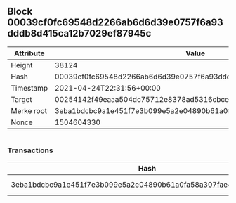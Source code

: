 ## Block 00039cf0fc69548d2266ab6d6d39e0757f6a93dddb8d415ca12b7029ef87945c

Attribute | Value
--- | ---
Height | 38124
Hash | 00039cf0fc69548d2266ab6d6d39e0757f6a93dddb8d415ca12b7029ef87945c
Timestamp | 2021-04-24T22:31:56+00:00
Target | 00254142f49eaaa504dc75712e8378ad5316cbcead634704b3734b6271167cc4
Merke root | 3eba1bdcbc9a1e451f7e3b099e5a2e04890b61a0fa58a307fae4267a8b4af722
Nonce | 1504604330

```

```

### Transactions

Hash | Amount
--- | ---
[3eba1bdcbc9a1e451f7e3b099e5a2e04890b61a0fa58a307fae4267a8b4af722](3eba1bdcbc9a1e451f7e3b099e5a2e04890b61a0fa58a307fae4267a8b4af722.md) | 10.00000000 SKEPTI 
